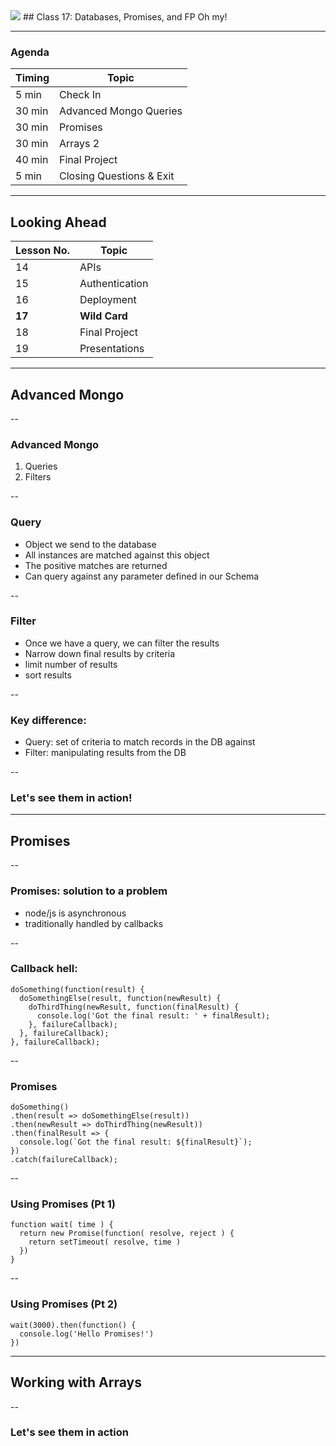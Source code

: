 <img src="https://upload.wikimedia.org/wikipedia/commons/9/99/Unofficial_JavaScript_logo_2.svg" style="max-width: 100px; border: none; box-shadow: none"/>
## Class 17: Databases, Promises, and FP
Oh my!

---
### Agenda
| Timing | Topic                                    |
| ------ | ---------------------------------------- |
| 5  min | Check In                                 |
| 30 min | Advanced Mongo Queries |
| 30 min | Promises |
| 30 min | Arrays 2 |
| 40 min | Final Project |
| 5  min | Closing Questions & Exit                 |

---
## Looking Ahead
| Lesson No. |        Topic             |
| ---------- | -----------------------  |
|     14     |   APIs                   |
|     15     |   Authentication         |
|     16     |   Deployment             |
|   **17**   | **Wild Card**            |
|     18     | Final Project            |
|     19     | Presentations            |

---
## Advanced Mongo

--
### Advanced Mongo
1. Queries
2. Filters

--
### Query
- Object we send to the database
- All instances are matched against this object
- The positive matches are returned
- Can query against any parameter defined in our Schema

--
### Filter
- Once we have a query, we can filter the results
- Narrow down final results by criteria
- limit number of results
- sort results

--
### Key difference:
- Query: set of criteria to match records in the DB against
- Filter: manipulating results from the DB

--
### Let's see them in action!

---
## Promises

--
### Promises: solution to a problem
- node/js is asynchronous
- traditionally handled by callbacks

--
### Callback hell:
```
doSomething(function(result) {
  doSomethingElse(result, function(newResult) {
    doThirdThing(newResult, function(finalResult) {
      console.log('Got the final result: ' + finalResult);
    }, failureCallback);
  }, failureCallback);
}, failureCallback);
```

--
### Promises
```
doSomething()
.then(result => doSomethingElse(result))
.then(newResult => doThirdThing(newResult))
.then(finalResult => {
  console.log(`Got the final result: ${finalResult}`);
})
.catch(failureCallback);
```

--
### Using Promises (Pt 1)
```
function wait( time ) {
  return new Promise(function( resolve, reject ) {
    return setTimeout( resolve, time )
  })
}
```

--
### Using Promises (Pt 2)
```
wait(3000).then(function() {
  console.log('Hello Promises!')
})
```

---
## Working with Arrays

--
### Let's see them in action
